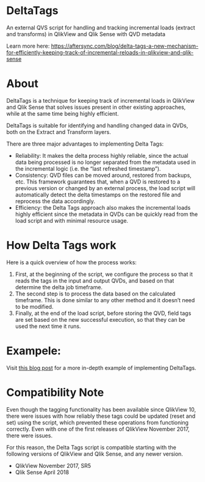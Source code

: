 # DeltaTags
An external QVS script for handling and tracking incremental loads (extract and transforms) in QlikView and Qlik Sense with QVD metadata

Learn more here: https://aftersync.com/blog/delta-tags-a-new-mechanism-for-efficiently-keeping-track-of-incremental-reloads-in-qlikview-and-qlik-sense

# About
DeltaTags is a technique for keeping track of incremental loads in QlikView and Qlik Sense that solves issues present in other existing approaches, while at the same time being highly efficient.

DeltaTags is suitable for identifying and handling changed data in QVDs, both on the Extract and Transform layers.

There are three major advantages to implementing Delta Tags:

* Reliability: It makes the delta process highly reliable, since the actual data being processed is no longer separated from the metadata used in the incremental logic (i.e. the “last refreshed timestamp”).
* Consistency: QVD files can be moved around, restored from backups, etc. This framework guarantees that, when a QVD is restored to a previous version or changed by an external process, the load script will automatically detect the delta timestamps on the restored file and reprocess the data accordingly.
* Efficiency: the Delta Tags approach also makes the incremental loads highly efficient since the metadata in QVDs can be quickly read from the load script and with minimal resource usage.

# How Delta Tags work
Here is a quick overview of how the process works:

1. First, at the beginning of the script, we configure the process so that it reads the tags in the input and output QVDs, and based on that determine the delta job timeframe.
2. The second step is to process the data based on the calculated timeframe. This is done similar to any other method and it doesn’t need to be modified.
3. Finally, at the end of the load script, before storing the QVD, field tags are set based on the new successful execution, so that they can be used the next time it runs.

# Exampele:

Visit [this blog post](https://aftersync.com/blog/delta-tags-a-new-mechanism-for-efficiently-keeping-track-of-incremental-reloads-in-qlikview-and-qlik-sense) for a more in-depth example of implementing DeltaTags.

# Compatibility Note
Even though the tagging functionality has been available since QlikView 10, there were issues with how reliably these tags could be updated (reset and set) using the script, which prevented these operations from functioning correctly. Even with one of the first releases of QlikView November 2017, there were issues.

For this reason, the Delta Tags script is compatible starting with the following versions of QlikView and Qlik Sense, and any newer version.

* QlikView November 2017, SR5
* Qlik Sense April 2018